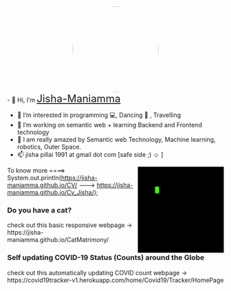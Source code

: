 
<img src="https://media.istockphoto.com/vectors/pop-art-woman-giving-thumbs-up-vector-id1221267261?k=20&m=1221267261&s=612x612&w=0&h=4RdxC-NZNg-LjCjboM6-vSsBo-j5en_QGsfbzeWJXNU="  width="200" height="200" style="border-radius: 50%;display:block;margin-right:auto;margin-left:auto">
- 👋 Hi, I’m <a  href="https://www.linkedin.com/in/dr-maniamma-jisha-pillai-4087a947/" style="
    font-size: 1.5rem;
">Jisha-Maniamma</a>
 

- 👀 I’m interested in programming 💻, Dancing 💃 , Travelling 
- 🌱 I’m working on semantic web + learning Backend and Frontend technology
- 💞️ I am really amazed by Semantic web Technology, Machine learning, robotics, Outer Space. 
- 📫 jisha pillai 1991 at gmail dot com [safe side ;) ☺ ]
<img align="right" width="200" height="200" src="https://github.com/Jisha-Maniamma/Jisha-Maniamma/blob/main/Program.gif?raw=true">

To know more ====> System.out.println(https://jisha-maniamma.github.io/CV/  --->  https://jisha-maniamma.github.io/Cv_Jisha/);


<h3><strong>Do you have a cat?</strong></h3> 
  check out this basic responsive webpage ->
                                              https://jisha-maniamma.github.io/CatMatrimony/
                                              
 <h3><strong>Self updating COVID-19 Status (Counts) around the Globe </strong></h3> 
  check out this automatically updating COVID count webpage ->                                             
                                              https://covid19tracker-v1.herokuapp.com/home/Covid19/Tracker/HomePage   
<!--                                               http://covid19tracker-v1.herokuapp.com/home/Covid19/Tracker/HomePage -->
<!---
Jisha-Maniamma/Jisha-Maniamma is a ✨ special ✨ repository because its `README.md` (this file) appears on your GitHub profile.
You can click the Preview link to take a look at your changes.
--->
